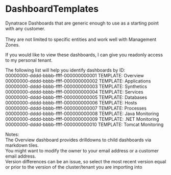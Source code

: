 # DashboardTemplates
Dynatrace Dashboards that are generic enough to use as a starting point with any customer.<br />  
They are not limited to specific entities and work well with Management Zones.<br />

If you would like to view these dashboards, I can give you readonly access to my personal tenant.<br />

The following list will help you identify dashboards by ID:<br />
00000000-dddd-bbbb-ffff-000000000001 TEMPLATE: Overview<br />
00000000-dddd-bbbb-ffff-000000000002 TEMPLATE: Applications<br />
00000000-dddd-bbbb-ffff-000000000003 TEMPLATE: Synthetics<br />
00000000-dddd-bbbb-ffff-000000000004 TEMPLATE: Services<br />
00000000-dddd-bbbb-ffff-000000000005 TEMPLATE: Databases<br />
00000000-dddd-bbbb-ffff-000000000006 TEMPLATE: Hosts<br />
00000000-dddd-bbbb-ffff-000000000007 TEMPLATE: Processes<br />
00000000-dddd-bbbb-ffff-000000000008 TEMPLATE: Java Monitoring<br />
00000000-dddd-bbbb-ffff-000000000009 TEMPLATE: .NET Monitoring<br />
00000000-dddd-bbbb-ffff-000000000010 TEMPLATE: Tomcat Monitoring<br />

Notes: <br />
The Overview dashboard provides drilldowns to child dashboards via markdown tiles.<br />
You might want to modify the owner to your email address or a customer email address.<br />
Version differences can be an issue, so select the most recent version equal or prior to the version of the cluster/tenant you are importing into <br />
